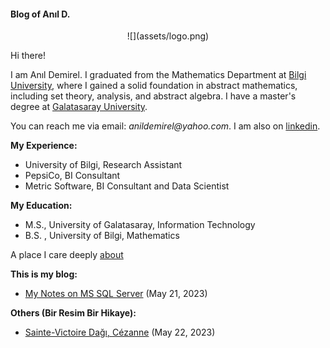 #### Blog of Anıl D.


<p align=center> ![](assets/logo.png) </p>

Hi there!

I am Anıl Demirel. I graduated from the Mathematics Department at [Bilgi University](https://www.bilgi.edu.tr/tr/haber/8103/prof-dr-ali-nesin-2018-leelavati-odulune-layik-goruldu/), where I gained a solid foundation in abstract mathematics, including set theory, analysis, and abstract algebra. I have a master's degree at [Galatasaray University](https://gsu.edu.tr/en).

You can reach me via email: _anildemirel@yahoo.com_. I am also on [linkedin](https://www.linkedin.com/in/anildemirel/).

**My Experience:**

* University of Bilgi, Research Assistant
* PepsiCo, BI Consultant
* Metric Software, BI Consultant and Data Scientist

**My Education:**

* M.S., University of Galatasaray, Information Technology
* B.S. , University of Bilgi, Mathematics

A place I care deeply [about](https://www.ams.org/notices/201506/rnoti-p652.pdf)

**This is my blog:**

- [My Notes on MS SQL Server](mssql.html)
  (May 21, 2023)


**Others (Bir Resim Bir Hikaye):**

- [Sainte-Victoire Dağı, Cézanne](sv.cezanne.html)
  (May 22, 2023)
